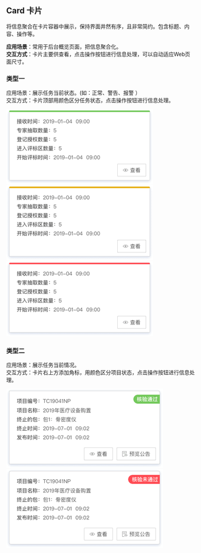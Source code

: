 ## Card 卡片

将信息聚合在卡片容器中展示，保持界面井然有序，且非常简约。包含标题、内容、操作等。

**应用场景**：常用于后台概览页面，把信息聚合化。  
**交互方式**：卡片主要供查看，点击操作按钮进行信息处理，可以自动适应Web页面尺寸。

### 类型一

应用场景：展示任务当前状态。(如：正常、警告、报警 ）  
交互方式：卡片顶部用颜色区分任务状态，点击操作按钮进行信息处理。

<el-row :gutter="20">
  <el-col :span="8">
   <img class="demo-img" src="../../assets/images/card/卡片-类型一-1.png" alt="卡片-类型一-1">
  </el-col>
  <el-col :span="8">
   <img class="demo-img" src="../../assets/images/card/卡片-类型一-2.png" alt="卡片-类型一-2">
  </el-col>
  <el-col :span="8">
   <img class="demo-img" src="../../assets/images/card/卡片-类型一-3.png" alt="卡片-类型一-3">
  </el-col>
</el-row>

### 类型二

应用场景：展示任务当前情况。  
交互方式：卡片右上方添加角标，用颜色区分项目状态，点击操作按钮进行信息处理。

<el-row :gutter="20">
  <el-col :span="10">
   <img class="demo-img" src="../../assets/images/card/卡片-类型二-1.png" alt="卡片-类型二-1">
  </el-col>
  <el-col :span="10">
   <img class="demo-img" src="../../assets/images/card/卡片-类型二-2.png" alt="卡片-类型二-2">
  </el-col>
</el-row>